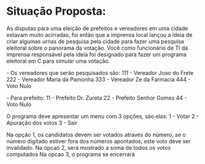 # Situação Proposta:

As disputas para uma eleição de prefeitos e vereadores em uma cidade estavam muito acirradas, foi então que a imprensa local lançou a ideia de criar algumas urnas de pesquisa pela cidade para fazer uma pesquisa eleitoral sobre o panorama da votação. Você como funcionário de TI da imprensa responsável pela ideia foi designado para fazer um programa eleitoral em C para simular uma votação.

\- Os vereadores que serão pesquisados são:
   111 - Vereador Joao do Frete
   222 - Vereador Maria da Pamonha
   333 - Vereador Ze da Farmacia
   444 - Voto Nulo

\- Para prefeito:
   11 - Prefeito Dr. Zureta
   22 - Prefeito Senhor Gomes
   44 - Voto Nulo

O programa deve apresentar um menu com 3 opções, são elas:
   1 - Votar
   2 - Apuração dos votos
   3 - Sair

Na opção 1, os candidatos devem ser votados através do número, se o número digitado estiver fora dos números apontados, este voto deve ser invalidado.
Na opcao 2, será mostrado a soma de todos os votos computados
Na opcao 3, o programa se encerrará
